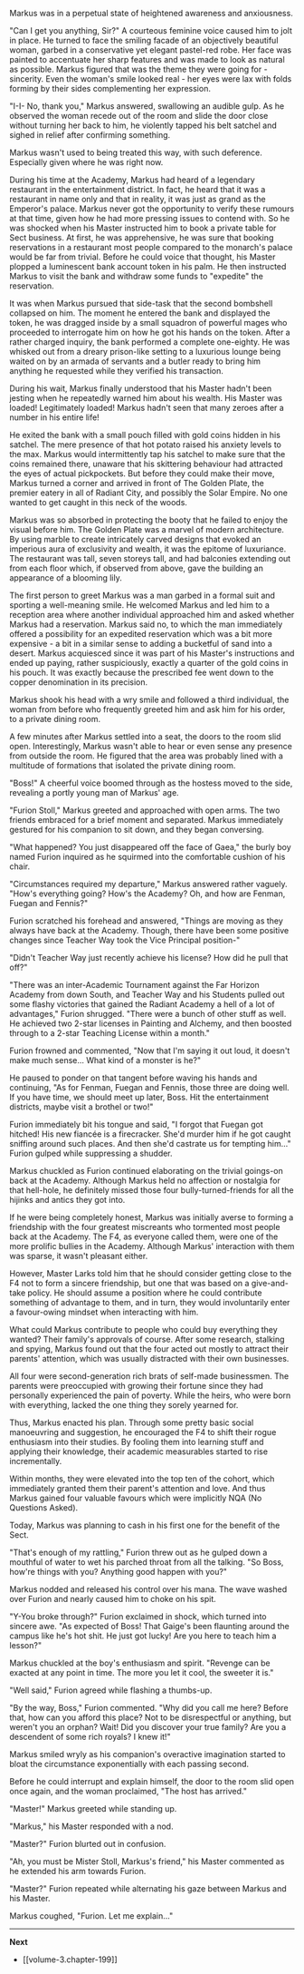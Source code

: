 
Markus was in a perpetual state of heightened awareness and anxiousness.

"Can I get you anything, Sir?" A courteous feminine voice caused him to jolt in place. He turned to face the smiling facade of an objectively beautiful woman, garbed in a conservative yet elegant pastel-red robe. Her face was painted to accentuate her sharp features and was made to look as natural as possible. Markus figured that was the theme they were going for - sincerity. Even the woman's smile looked real - her eyes were lax with folds forming by their sides complementing her expression.

"I-I- No, thank you," Markus answered, swallowing an audible gulp. As he observed the woman recede out of the room and slide the door close without turning her back to him, he violently tapped his belt satchel and sighed in relief after confirming something.

Markus wasn't used to being treated this way, with such deference. Especially given where he was right now.

During his time at the Academy, Markus had heard of a legendary restaurant in the entertainment district. In fact, he heard that it was a restaurant in name only and that in reality, it was just as grand as the Emperor's palace. Markus never got the opportunity to verify these rumours at that time, given how he had more pressing issues to contend with. So he was shocked when his Master instructed him to book a private table for Sect business. At first, he was apprehensive, he was sure that booking reservations in a restaurant most people compared to the monarch's palace would be far from trivial. Before he could voice that thought, his Master plopped a luminescent bank account token in his palm. He then instructed Markus to visit the bank and withdraw some funds to "expedite" the reservation.

It was when Markus pursued that side-task that the second bombshell collapsed on him. The moment he entered the bank and displayed the token, he was dragged inside by a small squadron of powerful mages who proceeded to interrogate him on how he got his hands on the token. After a rather charged inquiry, the bank performed a complete one-eighty. He was whisked out from a dreary prison-like setting to a luxurious lounge being waited on by an armada of servants and a butler ready to bring him anything he requested while they verified his transaction.

During his wait, Markus finally understood that his Master hadn't been jesting when he repeatedly warned him about his wealth. His Master was loaded! Legitimately loaded! Markus hadn't seen that many zeroes after a number in his entire life!

He exited the bank with a small pouch filled with gold coins hidden in his satchel. The mere presence of that hot potato raised his anxiety levels to the max. Markus would intermittently tap his satchel to make sure that the coins remained there, unaware that his skittering behaviour had attracted the eyes of actual pickpockets. But before they could make their move, Markus turned a corner and arrived in front of The Golden Plate, the premier eatery in all of Radiant City, and possibly the Solar Empire. No one wanted to get caught in this neck of the woods.

Markus was so absorbed in protecting the booty that he failed to enjoy the visual before him. The Golden Plate was a marvel of modern architecture. By using marble to create intricately carved designs that evoked an imperious aura of exclusivity and wealth, it was the epitome of luxuriance. The restaurant was tall, seven storeys tall, and had balconies extending out from each floor which, if observed from above, gave the building an appearance of a blooming lily.

The first person to greet Markus was a man garbed in a formal suit and sporting a well-meaning smile. He welcomed Markus and led him to a reception area where another individual approached him and asked whether Markus had a reservation. Markus said no, to which the man immediately offered a possibility for an expedited reservation which was a bit more expensive - a bit in a similar sense to adding a bucketful of sand into a desert. Markus acquiesced since it was part of his Master's instructions and ended up paying, rather suspiciously, exactly a quarter of the gold coins in his pouch. It was exactly because the prescribed fee went down to the copper denomination in its precision.

Markus shook his head with a wry smile and followed a third individual, the woman from before who frequently greeted him and ask him for his order, to a private dining room.

A few minutes after Markus settled into a seat, the doors to the room slid open. Interestingly, Markus wasn't able to hear or even sense any presence from outside the room. He figured that the area was probably lined with a multitude of formations that isolated the private dining room.

"Boss!" A cheerful voice boomed through as the hostess moved to the side, revealing a portly young man of Markus' age.

"Furion Stoll," Markus greeted and approached with open arms. The two friends embraced for a brief moment and separated. Markus immediately gestured for his companion to sit down, and they began conversing.

"What happened? You just disappeared off the face of Gaea," the burly boy named Furion inquired as he squirmed into the comfortable cushion of his chair. 

"Circumstances required my departure," Markus answered rather vaguely. "How's everything going? How's the Academy? Oh, and how are Fenman, Fuegan and Fennis?"

Furion scratched his forehead and answered, "Things are moving as they always have back at the Academy. Though, there have been some positive changes since Teacher Way took the Vice Principal position-"

"Didn't Teacher Way just recently achieve his license? How did he pull that off?"

"There was an inter-Academic Tournament against the Far Horizon Academy from down South, and Teacher Way and his Students pulled out some flashy victories that gained the Radiant Academy a hell of a lot of advantages," Furion shrugged. "There were a bunch of other stuff as well. He achieved two 2-star licenses in Painting and Alchemy, and then boosted through to a 2-star Teaching License within a month."

Furion frowned and commented, "Now that I'm saying it out loud, it doesn't make much sense... What kind of a monster is he?"

He paused to ponder on that tangent before waving his hands and continuing, "As for Fenman, Fuegan and Fennis, those three are doing well. If you have time, we should meet up later, Boss. Hit the entertainment districts, maybe visit a brothel or two!"

Furion immediately bit his tongue and said, "I forgot that Fuegan got hitched! His new fiancée is a firecracker. She'd murder him if he got caught sniffing around such places. And then she'd castrate us for tempting him..." Furion gulped while suppressing a shudder.

Markus chuckled as Furion continued elaborating on the trivial goings-on back at the Academy. Although Markus held no affection or nostalgia for that hell-hole, he definitely missed those four bully-turned-friends for all the hijinks and antics they got into.

If he were being completely honest, Markus was initially averse to forming a friendship with the four greatest miscreants who tormented most people back at the Academy. The F4, as everyone called them, were one of the more prolific bullies in the Academy. Although Markus' interaction with them was sparse, it wasn't pleasant either.

However, Master Larks told him that he should consider getting close to the F4 not to form a sincere friendship, but one that was based on a give-and-take policy. He should assume a position where he could contribute something of advantage to them, and in turn, they would involuntarily enter a favour-owing mindset when interacting with him.

What could Markus contribute to people who could buy everything they wanted? Their family's approvals of course. After some research, stalking and spying, Markus found out that the four acted out mostly to attract their parents' attention, which was usually distracted with their own businesses. 

All four were second-generation rich brats of self-made businessmen. The parents were preoccupied with growing their fortune since they had personally experienced the pain of poverty. While the heirs, who were born with everything, lacked the one thing they sorely yearned for.

Thus, Markus enacted his plan. Through some pretty basic social manoeuvring and suggestion, he encouraged the F4 to shift their rogue enthusiasm into their studies. By fooling them into learning stuff and applying their knowledge, their academic measurables started to rise incrementally.

Within months, they were elevated into the top ten of the cohort, which immediately granted them their parent's attention and love. And thus Markus gained four valuable favours which were implicitly NQA (No Questions Asked).

Today, Markus was planning to cash in his first one for the benefit of the Sect.

"That's enough of my rattling," Furion threw out as he gulped down a mouthful of water to wet his parched throat from all the talking. "So Boss, how're things with you? Anything good happen with you?"

Markus nodded and released his control over his mana. The wave washed over Furion and nearly caused him to choke on his spit.

"Y-You broke through?" Furion exclaimed in shock, which turned into sincere awe. "As expected of Boss! That Gaige's been flaunting around the campus like he's hot shit. He just got lucky! Are you here to teach him a lesson?"

Markus chuckled at the boy's enthusiasm and spirit. "Revenge can be exacted at any point in time. The more you let it cool, the sweeter it is."

"Well said," Furion agreed while flashing a thumbs-up.

"By the way, Boss," Furion commented. "Why did you call me here? Before that, how can you afford this place? Not to be disrespectful or anything, but weren't you an orphan? Wait! Did you discover your true family? Are you a descendent of some rich royals? I knew it!"

Markus smiled wryly as his companion's overactive imagination started to bloat the circumstance exponentially with each passing second.

Before he could interrupt and explain himself, the door to the room slid open once again, and the woman proclaimed, "The host has arrived."

"Master!" Markus greeted while standing up.

"Markus," his Master responded with a nod.

"Master?" Furion blurted out in confusion.

"Ah, you must be Mister Stoll, Markus's friend," his Master commented as he extended his arm towards Furion.

"Master?" Furion repeated while alternating his gaze between Markus and his Master.

Markus coughed, "Furion. Let me explain..."

____

**Next**
* [[volume-3.chapter-199]]